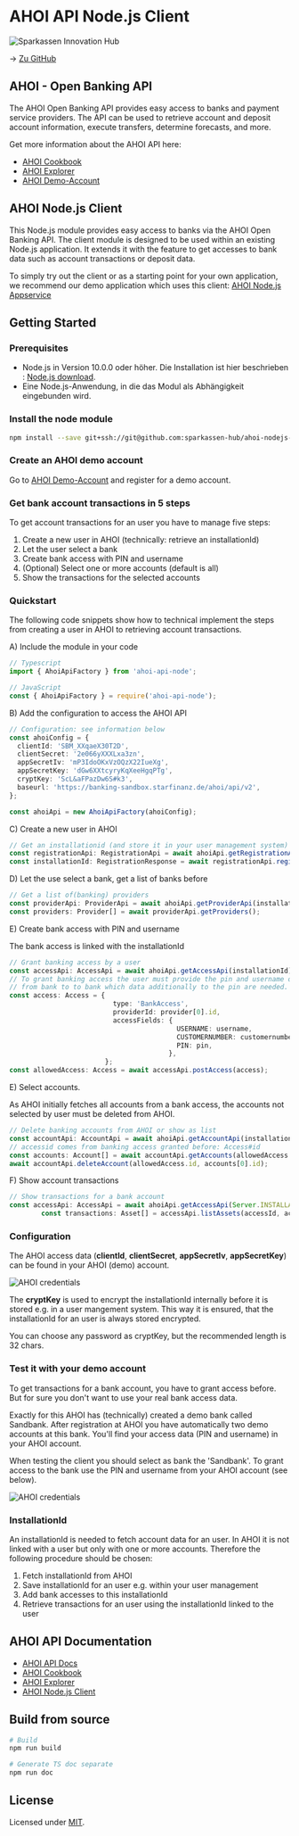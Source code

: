 # AHOI API Node.js Client

![Sparkassen Innovation Hub](./AHOI-Logo.png)

&rarr; [Zu GitHub](https://github.com/sparkassen-hub/ahoi-nodejs-client)

## AHOI - Open Banking API

The AHOI Open Banking API provides easy access to banks and payment service providers.
The API can be used to retrieve account and deposit account information, execute transfers,
determine forecasts, and more.

Get more information about the AHOI API here:

* [AHOI Cookbook](https://banking-sandbox.starfinanz.de/ahoi/docs/cookbook/index.html)
* [AHOI Explorer](https://banking-sandbox.starfinanz.de/ahoi/docs/api/swagger-ui/index.html#!/resource/Access)
* [AHOI Demo-Account](https://banking-sandbox.starfinanz.de/sandboxmanager/)


## AHOI Node.js Client

This Node.js module provides easy access to banks via the AHOI Open Banking API. The client module is designed to be used within an existing Node.js application. It extends it with the feature  to get accesses to bank data such as account transactions or deposit data.

To simply try out the client or as a starting point for your own application, we recommend
our demo application which uses this client: [AHOI Node.js Appservice](https://github.com/sparkassen-hub/ahoi-nodejs-appservice)

## Getting Started

### Prerequisites

* Node.js in Version 10.0.0 oder höher. Die Installation ist hier beschrieben : [Node.js download](https://nodejs.org/en/download/).
* Eine Node.js-Anwendung, in die das Modul als Abhängigkeit eingebunden wird.

### Install the node module

```bash
npm install --save git+ssh://git@github.com:sparkassen-hub/ahoi-nodejs-client.git
```

### Create an AHOI demo account

Go to [AHOI Demo-Account](https://banking-sandbox.starfinanz.de/sandboxmanager/) and register for a
demo account.

### Get bank account transactions in 5 steps

To get account transactions for an user you have to manage five steps:

1. Create a new user in AHOI (technically: retrieve an installationId)
2. Let the user select a bank
3. Create bank access with PIN and username
4. (Optional) Select one or more accounts (default is all)
5. Show the transactions for the selected accounts

### Quickstart

The following code snippets show how to technical implement the steps from creating a user in AHOI
to retrieving account transactions.

A) Include the module in your code

```typescript
// Typescript
import { AhoiApiFactory } from 'ahoi-api-node';

// JavaScript
const { AhoiApiFactory } = require('ahoi-api-node');
```

B) Add the configuration to access the AHOI API

```typescript
// Configuration: see information below
const ahoiConfig = {
  clientId: 'SBM_XXqaeX30T2D',
  clientSecret: '2e066yXXXLxa3zn',
  appSecretIv: 'mP3IdoOKxVzOQzX22IueXg',
  appSecretKey: 'dGw6XXtcyryKqXeeHgqPTg',
  cryptKey: 'ScL&aFPazDw6S#k3',
  baseurl: 'https://banking-sandbox.starfinanz.de/ahoi/api/v2',
};

const ahoiApi = new AhoiApiFactory(ahoiConfig);
```

C) Create a new user in AHOI

```typescript
// Get an installationid (and store it in your user management system)
const registrationApi: RegistrationApi = await ahoiApi.getRegistrationApi();
const installationId: RegistrationResponse = await registrationApi.register();
```

D) Let the use select a bank, get a list of banks before

```typescript
// Get a list of(banking) providers
const providerApi: ProviderApi = await ahoiApi.getProviderApi(installationId);
const providers: Provider[] = await providerApi.getProviders();
```

E) Create bank access with PIN and username

The bank access is linked with the installationId

```typescript
// Grant banking access by a user
const accessApi: AccessApi = await ahoiApi.getAccessApi(installationId);
// To grant banking access the user must provide the pin and username or customernumber. It differs
// from bank to to bank which data additionally to the pin are needed.
const access: Access = {  
                          type: 'BankAccess',
                          providerId: provider[0].id,
                          accessFields: {
                                          USERNAME: username,
                                          CUSTOMERNUMBER: customernumber,
                                          PIN: pin,
                                        },
                        };
const allowedAccess: Access = await accessApi.postAccess(access);
```

E) Select accounts.

As AHOI initially fetches all accounts from a bank access, the accounts not
selected by user must be deleted from AHOI.

```typescript
// Delete banking accounts from AHOI or show as list
const accountApi: AccountApi = await ahoiApi.getAccountApi(installationId);
// accessid comes from banking access granted before: Access#id
const accounts: Account[] = await accountApi.getAccounts(allowedAccess.id);
await accountApi.deleteAccount(allowedAccess.id, accounts[0].id);
```

F) Show account transactions

```typescript
// Show transactions for a bank account
const accessApi: AccessApi = await ahoiApi.getAccessApi(Server.INSTALLATION_ID);
        const transactions: Asset[] = accessApi.listAssets(accessId, accountId, 30);
```

### Configuration

The AHOI access data (**clientId**, **clientSecret**, **appSecretIv**, **appSecretKey**) can be found in your AHOI
(demo) account.

![AHOI credentials](./ahoi-access-data-sandbox.png)

The **cryptKey** is used to encrypt the installationId internally before it is stored e.g. in a user
mangement system. This way it is ensured, that the installationId for an user is always stored
encrypted.

You can choose any password as cryptKey, but the recommended length is 32 chars.

### Test it with your demo account

To get transactions for a bank account, you have to grant access before. But for sure you don't want
to use your real bank access data.

Exactly for this AHOI has (technically) created a demo bank called Sandbank. After registration at
AHOI you have automatically two demo accounts at this bank. You'll find your access
data (PIN and username) in your AHOI account.

When testing the client you should select as bank the 'Sandbank'. To grant access to the bank use
the PIN and username from your AHOI account (see below).

![AHOI credentials](./ahoi-demo-bankaccount-data.png)

### InstallationId

An installationId is needed to fetch account data for an user. In AHOI it is not linked with a user
but only with one or more accounts. Therefore the following procedure should be chosen:

1. Fetch installationId from AHOI
2. Save installationId for an user e.g. within your user management
3. Add bank accesses to this installationId
4. Retrieve transactions for an user using the installationId linked to the user

## AHOI API Documentation

* [AHOI API Docs](https://sparkassen-hub.github.io/ahoi-swagger-fetchclient)
* [AHOI Cookbook](https://banking-sandbox.starfinanz.de/ahoi/docs/cookbook/index.html)
* [AHOI Explorer](https://banking-sandbox.starfinanz.de/ahoi/docs/api/swagger-ui/index.html#!/resource/Access)
* [AHOI Node.js Client](https://sparkassen-hub.github.io/ahoi-nodejs-client)

## Build from source

```bash
# Build
npm run build

# Generate TS doc separate
npm run doc
```

## License

Licensed under [MIT](./LICENSE).
